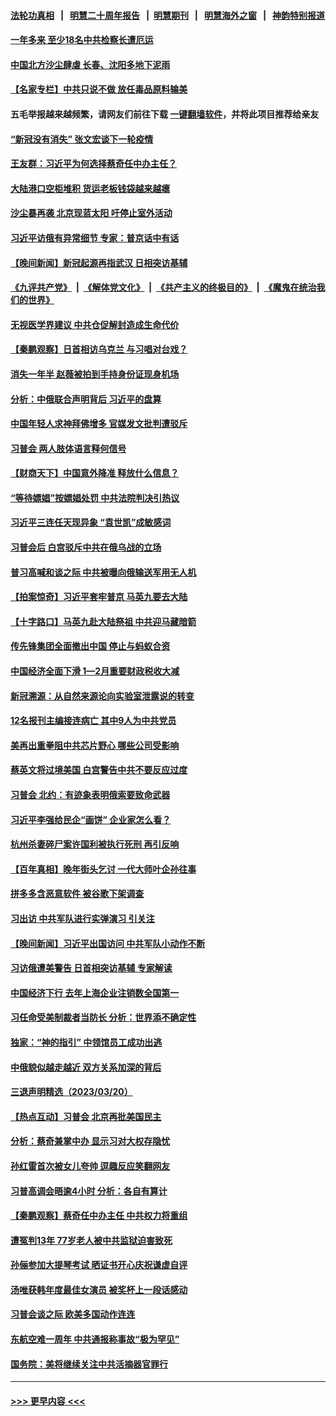 #### [法轮功真相](https://github.com/gfw-breaker/truth/blob/master/README.md?t=0) &nbsp;&nbsp;|&nbsp;&nbsp; [明慧二十周年报告](https://github.com/gfw-breaker/mh-reports/blob/master/README.md?t=0) &nbsp;&nbsp;|&nbsp;&nbsp;[明慧期刊](https://github.com/gfw-breaker/mh-qikan) &nbsp;&nbsp;|&nbsp;&nbsp; [明慧海外之窗](https://github.com/gfw-breaker/mh-news/blob/master/README.md?t=0) &nbsp;&nbsp;|&nbsp;&nbsp; [神韵特别报道](https://github.com/gfw-breaker/mh-news/blob/master/shenyun.md?t=0)
#### [一年多来 至少18名中共检察长遭厄运](../pages/nsc413/n13954602.md?t=03222143) 
#### [中国北方沙尘肆虐 长春、沈阳多地下泥雨](../pages/nsc413/n13955940.md?t=03222143) 
#### [【名家专栏】中共只说不做 放任毒品原料输美](../pages/nsc413/n13954477.md?t=03222143) 
#### 五毛举报越来越频繁，请网友们前往下载 [一键翻墙软件](https://github.com/gfw-breaker/ssr-accounts)，并将此项目推荐给亲友
#### [“新冠没有消失” 张文宏谈下一轮疫情](../pages/nsc413/n13955924.md?t=03222143) 
#### [王友群：习近平为何选择蔡奇任中办主任？](../pages/nsc413/n13955497.md?t=03222143) 
#### [大陆港口空柜堆积 货运老板钱袋越来越瘪](../pages/nsc413/n13955172.md?t=03222143) 
#### [沙尘暴再袭 北京现蓝太阳 吁停止室外活动](../pages/nsc413/n13955871.md?t=03222143) 
#### [习近平访俄有异常细节 专家：普京话中有话](../pages/nsc413/n13955727.md?t=03222143) 
#### [【晚间新闻】新冠起源再指武汉 日相突访基辅](../pages/nsc413/n13955692.md?t=03222143) 
#### [《九评共产党》](https://github.com/begood0513/9ping.md/blob/master/README.md) &nbsp;|&nbsp; [《解体党文化》](../../../../jtdwh.md/blob/master/README.md)  &nbsp;|&nbsp; [《共产主义的终极目的》](../../../../gczydzjmd.md/blob/master/README.md) &nbsp;|&nbsp; [《魔鬼在统治我们的世界》](../../../../mgztzwmdsj.md/blob/master/README.md) 
#### [无视医学界建议 中共仓促解封造成生命代价](../pages/nsc413/n13955557.md?t=03222143) 
#### [【秦鹏观察】日首相访乌克兰 与习唱对台戏？](../pages/nsc413/n13955451.md?t=03222143) 
#### [消失一年半 赵薇被拍到手持身份证现身机场](../pages/nsc413/n13955475.md?t=03222143) 
#### [分析：中俄联合声明背后 习近平的盘算](../pages/nsc413/n13955372.md?t=03222143) 
#### [中国年轻人求神拜佛增多 官媒发文批判遭驳斥](../pages/nsc413/n13955447.md?t=03222143) 
#### [习普会 两人肢体语言释何信号](../pages/nsc413/n13955448.md?t=03222143) 
#### [【财商天下】中国意外降准 释放什么信息？](../pages/nsc413/n13955320.md?t=03222143) 
#### [“等待嫖娼”按嫖娼处罚 中共法院判决引热议](../pages/nsc413/n13955363.md?t=03222143) 
#### [习近平三连任天现异象 “袁世凯”成敏感词](../pages/nsc413/n13955003.md?t=03222143) 
#### [习普会后 白宫驳斥中共在俄乌战的立场](../pages/nsc413/n13955353.md?t=03222143) 
#### [普习高喊和谈之际 中共被曝向俄输送军用无人机](../pages/nsc413/n13955315.md?t=03222143) 
#### [【拍案惊奇】习近平套牢普京 马英九要去大陆](../pages/nsc413/n13955310.md?t=03222143) 
#### [【十字路口】马英九赴大陆祭祖 中共迎马藏暗箭](../pages/nsc413/n13955304.md?t=03222143) 
#### [传先锋集团全面撤出中国 停止与蚂蚁合资](../pages/nsc413/n13955259.md?t=03222143) 
#### [中国经济全面下滑 1—2月重要财政税收大减](../pages/nsc413/n13955181.md?t=03222143) 
#### [新冠溯源：从自然来源论向实验室泄露说的转变](../pages/nsc413/n13954755.md?t=03222143) 
#### [12名报刊主编接连病亡 其中9人为中共党员](../pages/nsc413/n13955316.md?t=03222143) 
#### [美再出重拳阻中共芯片野心 哪些公司受影响](../pages/nsc413/n13955288.md?t=03222143) 
#### [蔡英文将过境美国 白宫警告中共不要反应过度](../pages/nsc413/n13955292.md?t=03222143) 
#### [习普会 北约：有迹象表明俄索要致命武器](../pages/nsc413/n13955283.md?t=03222143) 
#### [习近平李强给民企“画饼” 企业家怎么看？](../pages/nsc413/n13954948.md?t=03222143) 
#### [杭州杀妻碎尸案许国利被执行死刑 再引反响](../pages/nsc413/n13955127.md?t=03222143) 
#### [【百年真相】晚年街头乞讨 一代大师叶企孙往事](../pages/nsc413/n13954628.md?t=03222143) 
#### [拼多多含恶意软件 被谷歌下架调查](../pages/nsc413/n13955053.md?t=03222143) 
#### [习出访 中共军队进行实弹演习 引关注](../pages/nsc413/n13955083.md?t=03222143) 
#### [【晚间新闻】习近平出国访问 中共军队小动作不断](../pages/nsc413/n13955059.md?t=03222143) 
#### [习访俄遭美警告 日首相突访基辅 专家解读](../pages/nsc413/n13954987.md?t=03222143) 
#### [中国经济下行 去年上海企业注销数全国第一](../pages/nsc413/n13954930.md?t=03222143) 
#### [习任命受美制裁者当防长 分析：世界添不确定性](../pages/nsc413/n13954964.md?t=03222143) 
#### [独家：“神的指引” 中领馆员工成功出逃](../pages/nsc413/n13953285.md?t=03222143) 
#### [中俄貌似越走越近 双方关系加深的背后](../pages/nsc413/n13954919.md?t=03222143) 
#### [三退声明精选（2023/03/20）](../pages/nsc413/n13954932.md?t=03222143) 
#### [【热点互动】习普会 北京再批美国民主](../pages/nsc413/n13954705.md?t=03222143) 
#### [分析：蔡奇兼掌中办 显示习对大权存隐忧](../pages/nsc413/n13954760.md?t=03222143) 
#### [孙红雷首次被女儿夸帅 逗趣反应笑翻网友](../pages/nsc413/n13954710.md?t=03222143) 
#### [习普高调会晤逾4小时 分析：各自有算计](../pages/nsc413/n13954594.md?t=03222143) 
#### [【秦鹏观察】蔡奇任中办主任 中共权力将重组](../pages/nsc413/n13954678.md?t=03222143) 
#### [遭冤判13年 77岁老人被中共监狱迫害致死](../pages/nsc413/n13953812.md?t=03222143) 
#### [孙俪参加大提琴考试 晒证书开心庆祝谦虚自评](../pages/nsc413/n13954665.md?t=03222143) 
#### [汤唯获韩年度最佳女演员 被奖杯上一段话感动](../pages/nsc413/n13954682.md?t=03222143) 
#### [习普会谈之际 欧美多国动作连连](../pages/nsc413/n13954654.md?t=03222143) 
#### [东航空难一周年 中共通报称事故“极为罕见”](../pages/nsc413/n13954668.md?t=03222143) 
#### [国务院：美将继续关注中共活摘器官罪行](../pages/nsc413/n13954656.md?t=03222143) 

----
#### [ >>> 更早内容 <<< ](../indexes/nsc413-earlier.md)
